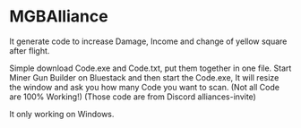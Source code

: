 # MGBAlliance
It generate code to increase Damage, Income and change of yellow square after flight.

Simple download Code.exe and Code.txt, put them together in one file.
Start Miner Gun Builder on Bluestack and then start the Code.exe,
It will resize the window and ask you how many Code you want to scan.
(Not all Code are 100% Working!)
(Those code are from Discord alliances-invite)

It only working on Windows.

